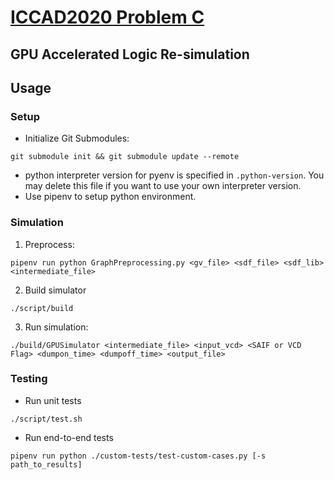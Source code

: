 # [ICCAD2020 Problem C](http://iccad-contest.org/2020/problems.html)
## GPU Accelerated Logic Re-simulation

## Usage

### Setup
* Initialize Git Submodules:
```
git submodule init && git submodule update --remote
``` 
* python interpreter version for pyenv is specified in `.python-version`.
You may delete this file if you want to use your own interpreter version. 
* Use pipenv to setup python environment.

### Simulation
1. Preprocess:  
```
pipenv run python GraphPreprocessing.py <gv_file> <sdf_file> <sdf_lib> <intermediate_file>
```

2. Build simulator  
```
./script/build
```

3. Run simulation:  
```
./build/GPUSimulator <intermediate_file> <input_vcd> <SAIF or VCD Flag> <dumpon_time> <dumpoff_time> <output_file>
```

### Testing
* Run unit tests  
```
./script/test.sh
```

* Run end-to-end tests    
```
pipenv run python ./custom-tests/test-custom-cases.py [-s path_to_results]
```
